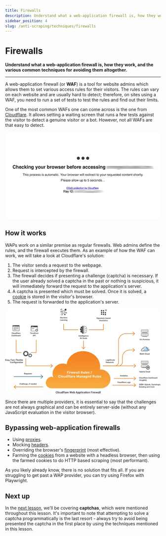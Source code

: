 ```yaml
---
title: Firewalls
description: Understand what a web-application firewall is, how they work, and the various common techniques for avoiding them altogether.
sidebar_position: 4
slug: /anti-scraping/techniques/firewalls
---
```


# [](#firewalls) Firewalls

**Understand what a web-application firewall is, how they work, and the various common techniques for avoiding them altogether.**

---

A web-application firewall (or **WAF**) is a tool for website admins which allows them to set various access rules for their visitors. The rules can vary on each website and are usually hard to detect; therefore, on sites using a WAF, you need to run a set of tests to test the rules and find out their limits.

One of the most common WAFs one can come across is the one from [Cloudflare](https://www.cloudflare.com). It allows setting a waiting screen that runs a few tests against the visitor to detect a genuine visitor or a bot. However, not all WAFs are that easy to detect.

![Cloudflare waiting screen](./images/cloudflare.webp)

## [](#how-it-works) How it works

WAPs work on a similar premise as regular firewalls. Web admins define the rules, and the firewall executes them. As an example of how the WAF can work, we will take a look at Cloudflare's solution:

1. The visitor sends a request to the webpage.
2. Request is intercepted by the firewall.
3. The firewall decides if presenting a challenge (captcha) is necessary. If the user already solved a captcha in the past or nothing is suspicious, it will immediately forward the request to the application's server.
4. A captcha is presented which must be solved. Once it is solved, a [cookie](../../concepts/http_cookies.md) is stored in the visitor's browser.
5. The request is forwarded to the application's server.

![Cloudflare WAP workflow](./images/cloudflare-graphic.webp)

Since there are multiple providers, it is essential to say that the challenges are not always graphical and can be entirely server-side (without any JavaScript evaluation in the visitor browser).

## [](#bypassing-firewalls) Bypassing web-application firewalls

- Using [proxies](../mitigation/proxies.md).
- Mocking [headers](../../concepts/http_headers.md).
- Overriding the browser's [fingerprint](./fingerprinting.md) (most effective).
- Farming the [cookies](../../concepts/http_cookies.md) from a website with a headless browser, then using the farmed cookies to do HTTP based scraping (most performant).

As you likely already know, there is no solution that fits all. If you are struggling to get past a WAP provider, you can try using Firefox with Playwright.

## [](#next) Next up

In the [next lesson](./captchas.md), we'll be covering **captchas**, which were mentioned throughout this lesson. It's important to note that attempting to solve a captcha programmatically is the last resort - always try to avoid being presented the captcha in the first place by using the techniques mentioned in this lesson.
